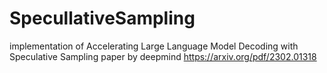 # SpecullativeSampling
implementation of Accelerating Large Language Model Decoding with Speculative Sampling paper by deepmind https://arxiv.org/pdf/2302.01318
